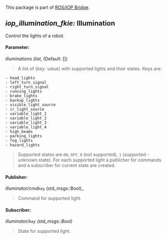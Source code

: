 This package is part of [ROS/IOP Bridge](https://github.com/fkie/iop_core/blob/master/README.md).


## _iop_illumination_fkie:_ Illumination

Control the lights of a robot.

#### Parameter:

_illuminations (list_, (Default: [])

> A list of {key: value} with supported lights and their states. Keys are:

    - head_lights
    - left_turn_signal
    - right_turn_signal
    - running_lights
    - brake_lights
    - backup_lights
    - visible_light_source
    - ir_light_source
    - variable_light_1
    - variable_light_2
    - variable_light_3
    - variable_light_4
    - high_beams
    - parking_lights
    - fog_lights
    - hazard_lights

> Supported states are `ON`, `OFF`, `0` (not supported), `1` (supported - unknown state). For each supported light a publicher for commands and a subscriber for current state are created.


#### Publisher:

_illuminator/cmd_`key` (std_msgs::Bool)_

> Command for supported light.

#### Subscriber:

_illuminator/`key` (std_msgs::Bool)_

> State for supported light.

